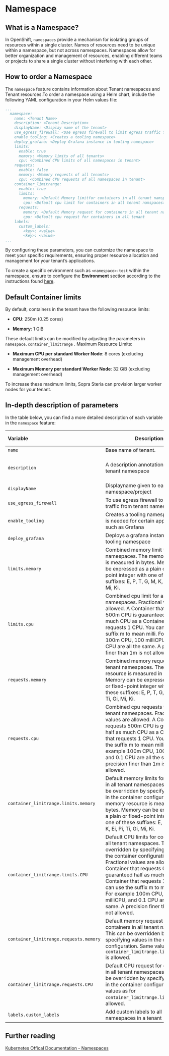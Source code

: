 # Namespace

## What is a Namespace?

In OpenShift, `namespaces` provide a mechanism for isolating groups of resources within a single cluster. Names of resources need to be unique within a namespace, but not across namespaces. Namespaces allow for better organization and management of resources, enabling different teams or projects to share a single cluster without interfering with each other.

## How to order a Namespace

The `namespace` feature contains information about Tenant namespaces and Tenant resources.To order a namespace using a Helm chart, include the following YAML configuration in your Helm values file:

``` yaml
...
  namespace:
    name: <Tenant Name>
    description: <Tenant Description>
    displayName: <Display name of the tenant>
    use_egress_firewall: <Use egress firewall to limit egress traffic from tenant namespaces>
    enable_tooling: <Creates a tooling namespace>
    deploy_grafana: <Deploy Grafana instance in tooling namespace>
    limits:
      enable: true
      memory: <Memory limits of all tenants>
      cpu: <Combined CPU limits of all namespaces in tenant>
    requests:
      enable: false
      memory: <Memory requests of all tenants>
      cpu: <Combined CPU requests of all namespaces in tenant>
    container_limitrange:
      enable: true
      limits:
        memory: <Default Memory limitfor containers in all tenant namspace>
        cpu: <Default cpu limit for containers in all tenant namspaces>
      requests:
        memory: <Default Memory request for containers in all tenant namspace>  
        cpu: <Default cpu request for containers in all tenant
    labels:
      custom_labels:
        <key>: <value>
        <key>: <value>
...
```

By configuring these parameters, you can customize the namespace to meet your specific requirements, ensuring proper resource allocation and management for your tenant’s applications.

To create a specific environment such as `<namespace>-test` within the namespace, ensure to configure the **Environment** section according to the instructions found [here](../Tenant%20features/environments.md).

## Default Container limits
By default, containers in the tenant have the following resource limits:

- **CPU**: 250m (0.25 cores)

- **Memory**: 1 GiB

These default limits can be modified by adjusting the parameters in `namespace.container_limitrange` .
Maximum Resource Limits:

- **Maximum CPU per standard Worker Node**: 8 cores (excluding management overhead)

- **Maximum Memory per standard Worker Node**: 32 GiB (excluding management overhead)

To increase these maximum limits, Sopra Steria can provision larger worker nodes for your tenant. 


## In-depth description of parameters

In the table below, you can find a more detailed description of each variable in the `namespace` feature:

| <div style="width:205px">**Variable**</div>           | **Description**                                                                      | **Example**                                | **Type**   | **Default Value**
|:------------------------------|---------------------------------------------------------------------------------------|--------------------------------------------|:------------|--------|
| `name`                         | Base name of tenant.                                                                 | Poseidon1                                  | String     | "" |
| `description`                | A description annotation  under each tenant namespace                                 | " This is a test tenant used for testing" | String     | "" |
| `displayName`                | Displayname given to each openshift namespace/project                                 | "poseidon1-application1"                   | String     | "" |
| `use_egress_firewall`         | To use egress firewall to limit egress traffic from tenant namespaces.                | true                                       | Boolean    | true |
| `enable_tooling`              | Creates a tooling namespace which is needed for certain applications such as Grafana | true                                       | Boolean    | true |
| `deploy_grafana`              | Deploys a grafana instance in the tooling namespace                                      | true                                       | Boolean    | true |
| `limits.memory`               | Combined memory limit for all tenant namespaces. The memory resource is measured in bytes. Memory can be expressed as a plain or fixed-point integer with one of these suffixes: E, P, T, G, M, K, Ei, Pi, Ti, Gi, Mi, Ki.    | 1Gi                                        | String/Int | 1Gi |
| `limits.cpu`                 | Combined cpu limit for all tenant namespaces. Fractional values are allowed. A Container that requests 500m CPU is guaranteed half as much CPU as a Container that requests 1 CPU. You can use the suffix m to mean milli. For example 100m CPU, 100 milliCPU, and 0.1 CPU are all the same. A precision finer than 1m is not allowed.                                         | 1                                          | String/Int | 1 |
| `requests.memory`               | Combined memory requests for all tenant namespaces. The memory resource is measured in bytes. Memory can be expressed as a plain or fixed-point integer with one of these suffixes: E, P, T, G, M, K, Ei, Pi, Ti, Gi, Mi, Ki.    | 1Gi                                        | String/Int | 1Gi |
| `requests.cpu`                 | Combined cpu requests for all tenant namespaces. Fractional values are allowed. A Container that requests 500m CPU is guaranteed half as much CPU as a Container that requests 1 CPU. You can use the suffix m to mean milli. For example 100m CPU, 100 milliCPU, and 0.1 CPU are all the same. A precision finer than 1m is not allowed.                                         | 1                                          | String/Int | 1 |
| `container_limitrange.limits.memory` | Default memory limits for containers in all tenant namespaces. This can be overridden by specifying values in the container configuration. The memory resource is measured in bytes. Memory can be expressed as a plain or fixed-point integer with one of these suffixes: E, P, T, G, M, K, Ei, Pi, Ti, Gi, Mi, Ki.                            | 64Mi                                       | String/Int | 1Gi |
| `container_limitrange.limits.CPU`     | Default CPU limits for containers in all tenant namespaces. This can be overridden by specifying values in the container configuration. Fractional values are allowed. A Container that requests 0.5 CPU is guaranteed half as much CPU as a Container that requests 1 CPU. You can use the suffix m to mean milli. For example 100m CPU, 100 milliCPU, and 0.1 CPU are all the same. A precision finer than 1m is not allowed.                                  | 100m                                       | String/Int | 250m |
| `container_limitrange.requests.memory`     | Default memory request for containers in all tenant namespaces. This can be overridden by specifying values in the container configuration. Same values as for `container_limitrange.limits.memory` is allowed.                              |100m   | String/Int | "" |
| `container_limitrange.requests.CPU`     |  Default CPU request for containers in all tenant namespaces. This can be overridden by specifying values in the container configuration. Same values as for `container_limitrange.limits.CPU` is allowed.                              |100m   | String/Int | "" |
| `labels.custom_labels`              | Add custom labels to all namespaces in a tenant                                      | test_label: label                                       | key: value    | "" |

## Further reading
[Kubernetes Offical Documentation - Namespaces](https://kubernetes.io/docs/concepts/overview/working-with-objects/namespaces/)
